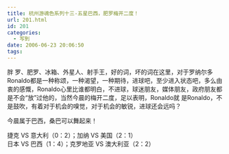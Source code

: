 ```yaml
---
title: 杭州游魂色系列十三-五星巴西，肥罗梅开二度！
url: 201.html
id: 201
categories:
  - 写到
date: 2006-06-23 20:06:50
tags:
---
```


胖 罗、肥罗、冰箱、外星人、射手王，好的词，坏的词在这里，对于罗纳尔多Ronaldo都是一种称颂，一种渴望，一种期待，进球吧，至少进入状态吧，多么由 衷的感慨，Ronaldo心里比谁都明白，不进球，球迷朋友，媒体朋友，政府朋友都是不会“放”过他的，当然今晨的梅开二度，足以表明，Ronaldo就 是Ronaldo，不是鼓吹，有着对于机会的嗅觉，对于机会的敏锐，进球还会远吗？  
  
今晨属于巴西，桑巴可以舞起来！  
  
捷克 VS 意大利（0：2）；加纳 VS 美国（2：1）  
日本 VS 巴西（1：4）；克罗地亚 VS 澳大利亚（2：2）